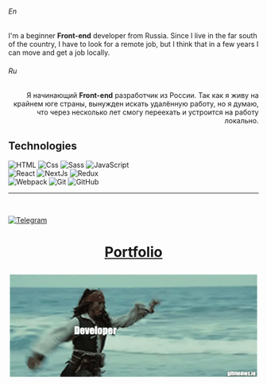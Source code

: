 <!-- Header -->
###### En
I'm a beginner **Front-end** developer from Russia.
Since I live in the far south of the country, I have to look for a remote job, but I think that in a few years I can move and get a job locally.

###### Ru
<p align="right">
    Я начинающий <strong>Front-end</strong> разработчик из России.
    Так как я живу на крайнем юге страны, вынужден искать удалённую работу, но я думаю, что через несколько лет смогу переехать и устроится на работу локально.
</p>

<!-- Technologies -->
## **Technologies**
![HTML](https://img.shields.io/badge/HTML-000?style=for-the-badge&logo=html5)
![Css](https://img.shields.io/badge/Css-000?style=for-the-badge&logo=css3&logoColor=blue)
![Sass](https://img.shields.io/badge/Sass-000?style=for-the-badge&logo=Sass&logoColor=cf649a) 
![JavaScript](https://img.shields.io/badge/JavaScript-000?style=for-the-badge&logo=JavaScript) <br/>
![React](https://img.shields.io/badge/React-000?style=for-the-badge&logo=React&)
![NextJs](https://img.shields.io/badge/Next.Js-000?style=for-the-badge&logo=Next.Js&)
![Redux](https://img.shields.io/badge/Redux-000?style=for-the-badge&logo=Redux&) <br/>
![Webpack](https://img.shields.io/badge/webpack-000?style=for-the-badge&logo=Webpack&)
![Git](https://img.shields.io/badge/git-000?style=for-the-badge&logo=Git) 
![GitHub](https://img.shields.io/badge/github-000?style=for-the-badge&logo=GitHub)


---
<br/> 

[![Telegram](https://img.shields.io/badge/Telegram-000?style=social&logo=Telegram&logoColor=fff)](https://t.me/s1ma_tg)

# [<p align="center">Portfolio</p> ](https://s1ma82.vercel.app/)
<p align="center">
    <img src='https://github.com/s1ma82/s1ma82/blob/master/src/developer-recruiters.gif'/>
</p>

<!-- Projects --> 

